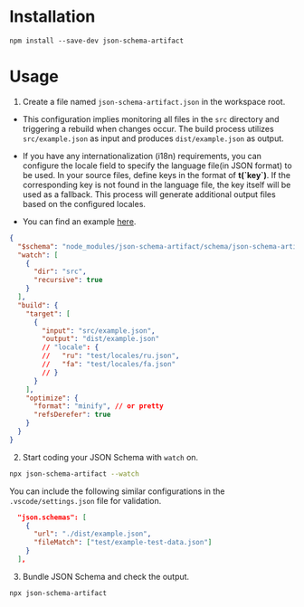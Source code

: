 # Installation

```
npm install --save-dev json-schema-artifact
```

# Usage

1. Create a file named `json-schema-artifact.json` in the workspace root.

- This configuration implies monitoring all files in the `src` directory and triggering a rebuild when changes occur. The build process utilizes `src/example.json` as input and produces `dist/example.json` as output.

- If you have any internationalization (i18n) requirements, you can configure the locale field to specify the language file(in JSON format) to be used. In your source files, define keys in the format of **t(\`key\`)**. If the corresponding key is not found in the language file, the key itself will be used as a fallback. This process will generate additional output files based on the configured locales.

- You can find an example [here](https://github.com/dongchengjie/json-schema-artifact/tree/main/test).

```json
{
  "$schema": "node_modules/json-schema-artifact/schema/json-schema-artifact.json",
  "watch": [
    {
      "dir": "src",
      "recursive": true
    }
  ],
  "build": {
    "target": [
      {
        "input": "src/example.json",
        "output": "dist/example.json"
        // "locale": {
        //   "ru": "test/locales/ru.json",
        //   "fa": "test/locales/fa.json"
        // }
      }
    ],
    "optimize": {
      "format": "minify", // or pretty
      "refsDerefer": true
    }
  }
}
```

2. Start coding your JSON Schema with `watch` on.

```bash
npx json-schema-artifact --watch
```

You can include the following similar configurations in the `.vscode/settings.json` file for validation.

```json
  "json.schemas": [
    {
      "url": "./dist/example.json",
      "fileMatch": ["test/example-test-data.json"]
    }
  ],
```

3. Bundle JSON Schema and check the output.

```bash
npx json-schema-artifact
```
